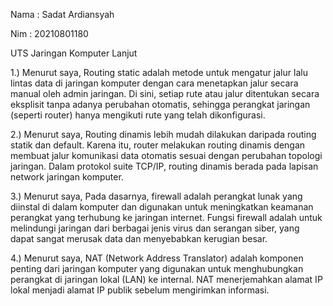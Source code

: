 Nama : Sadat Ardiansyah

Nim : 20210801180

UTS Jaringan Komputer Lanjut

1.) Menurut saya, Routing static adalah metode untuk mengatur jalur lalu lintas data di jaringan komputer dengan cara menetapkan jalur secara manual oleh admin jaringan. 
Di sini, setiap rute atau jalur ditentukan secara eksplisit tanpa adanya perubahan otomatis, sehingga perangkat jaringan (seperti router) hanya mengikuti rute yang telah dikonfigurasi.

2.) Menurut saya, Routing dinamis lebih mudah dilakukan daripada routing statik dan default. 
Karena itu, router melakukan routing dinamis dengan membuat jalur komunikasi data otomatis sesuai dengan perubahan topologi jaringan. Dalam protokol suite TCP/IP, routing dinamis berada pada lapisan network jaringan komputer. 

3.) Menurut saya, Pada dasarnya, firewall adalah perangkat lunak yang diinstal di dalam komputer dan digunakan untuk meningkatkan keamanan perangkat yang terhubung ke jaringan internet. 
Fungsi firewall adalah untuk melindungi jaringan dari berbagai jenis virus dan serangan siber, yang dapat sangat merusak data dan menyebabkan kerugian besar.

4.) Menurut saya, NAT (Network Address Translator) adalah komponen penting dari jaringan komputer yang digunakan untuk menghubungkan perangkat di jaringan lokal (LAN) ke internal. 
NAT menerjemahkan alamat IP lokal menjadi alamat IP publik sebelum mengirimkan informasi.
											

